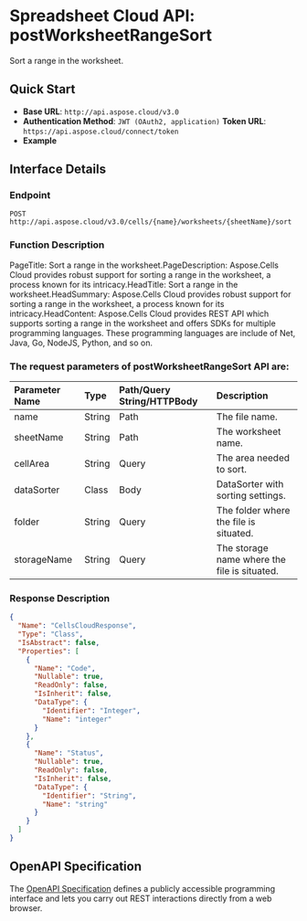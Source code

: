 
# **Spreadsheet Cloud API: postWorksheetRangeSort**

Sort a range in the worksheet. 


## **Quick Start**

- **Base URL**: `http://api.aspose.cloud/v3.0`
- **Authentication Method**: `JWT (OAuth2, application)`  **Token URL**: `https://api.aspose.cloud/connect/token`
- **Example** 

## **Interface Details**

### **Endpoint** 

```
POST http://api.aspose.cloud/v3.0/cells/{name}/worksheets/{sheetName}/sort
```
### **Function Description**
PageTitle: Sort a range in the worksheet.PageDescription: Aspose.Cells Cloud provides robust support for sorting a range in the worksheet, a process known for its intricacy.HeadTitle: Sort a range in the worksheet.HeadSummary: Aspose.Cells Cloud provides robust support for sorting a range in the worksheet, a process known for its intricacy.HeadContent: Aspose.Cells Cloud provides REST API which supports sorting a range in the worksheet and offers SDKs for multiple programming languages. These programming languages are include of Net, Java, Go, NodeJS, Python, and so on.

### The request parameters of **postWorksheetRangeSort** API are: 

| Parameter Name | Type | Path/Query String/HTTPBody | Description | 
| :- | :- | :- |:- | 
|name|String|Path|The file name.|
|sheetName|String|Path|The worksheet name.|
|cellArea|String|Query|The area needed to sort.|
|dataSorter|Class|Body|DataSorter with sorting settings.|
|folder|String|Query|The folder where the file is situated.|
|storageName|String|Query|The storage name where the file is situated.|

### **Response Description**
```json
{
  "Name": "CellsCloudResponse",
  "Type": "Class",
  "IsAbstract": false,
  "Properties": [
    {
      "Name": "Code",
      "Nullable": true,
      "ReadOnly": false,
      "IsInherit": false,
      "DataType": {
        "Identifier": "Integer",
        "Name": "integer"
      }
    },
    {
      "Name": "Status",
      "Nullable": true,
      "ReadOnly": false,
      "IsInherit": false,
      "DataType": {
        "Identifier": "String",
        "Name": "string"
      }
    }
  ]
}
```


## OpenAPI Specification

The [OpenAPI Specification](https://reference.aspose.cloud/cells/#/WorksheetsController/PostWorksheetRangeSort) defines a publicly accessible programming interface and lets you carry out REST interactions directly from a web browser.
